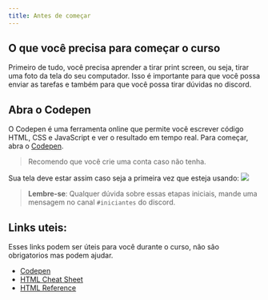 ```yaml
---
title: Antes de começar
---
```


## O que você precisa para começar o curso

Primeiro de tudo, você precisa aprender a tirar print screen, ou seja, tirar uma foto da tela do seu computador. Isso é importante para que você possa enviar as tarefas e também para que você possa tirar dúvidas no discord.

## Abra o Codepen

O Codepen é uma ferramenta online que permite você escrever código HTML, CSS e JavaScript e ver o resultado em tempo real. Para começar, abra o [Codepen](https://codepen.io/pen/).

> Recomendo que você crie uma conta caso não tenha.

Sua tela deve estar assim caso seja a primeira vez que esteja usando:
![](https://raw.githubusercontent.com/menthorlabs/courses/main/images/html-basico/chrome_nE4GrFSPiK.png)

> **Lembre-se**: Qualquer dúvida sobre essas etapas iniciais, mande uma mensagem no canal `#iniciantes` do discord.

## Links uteis:

Esses links podem ser úteis para você durante o curso, não são obrigatorios mas podem ajudar.

- [Codepen](https://codepen.io/pen/)
- [HTML Cheat Sheet](https://htmlcheatsheet.com/)
- [HTML Reference](https://htmlreference.io/)
